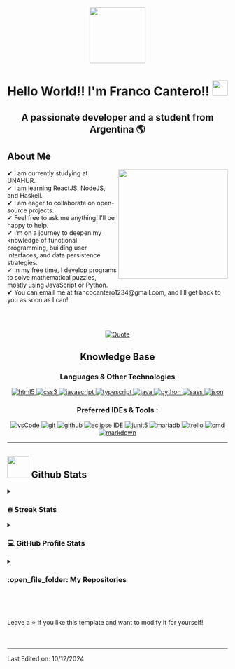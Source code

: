 <div align="center">
 <img style="width:8rem; height:auto" src="https://cdn.dribbble.com/users/1787323/screenshots/10091971/media/d43c019bfeff34be8816481e843ea8c1.png"/>
</div>
<h1 align="center">Hello World!! I'm Franco Cantero!! <img src="https://media.giphy.com/media/hvRJCLFzcasrR4ia7z/giphy.gif" width="35"></h2>
<h2 font-size="20" align="center">A passionate developer and a student from Argentina 🌎</h3>

## About Me
<picture>
 <img align="right" src="https://github.com/7oSkaaa/7oSkaaa/blob/main/Images/Right_Side.gif?raw=true" width = 250px>
</picture>
✔ I am currently studying at UNAHUR.<br>
✔ I am learning ReactJS, NodeJS, and Haskell.<br>
✔ I am eager to collaborate on open-source projects.<br>
✔ Feel free to ask me anything! I’ll be happy to help.<br>
✔ I’m on a journey to deepen my knowledge of functional programming, building user interfaces, and data persistence strategies.<br>
✔ In my free time, I develop programs to solve mathematical puzzles, mostly using JavaScript or Python.<br>
✔ You can email me at francocantero1234@gmail.com, and I’ll get back to you as soon as I can!<br>

<br></br>

<p align = "center">
	<a href="https://github.com/piyushsuthar/github-readme-quotes">
  <img alt = "Quote" src="https://quotes-github-readme.vercel.app/api?type=horizontal&theme=tokyonight&animation=grow_out_in&quoteCategory=programming" />
 </a>
</p>

<h2 align="center">Knowledge Base</h2>

<h3 align="center">Languages & Other Technologies</h3>
<p align="center">
  <a href="https://www.w3schools.com/html/" target="_blank"> 
    <img src="https://img.shields.io/badge/html-E34F26.svg?style=for-the-badge&logo=html5&logoColor=white"
      alt="html5"/> 
  </a>
  <a href="https://www.w3schools.com/css/" target="_blank">
    <img src="https://img.shields.io/badge/css-1572B6.svg?style=for-the-badge&logo=css3&logoColor=white"
      alt="css3"/>
  </a>
  <a href="https://developer.mozilla.org/en-US/docs/Web/JavaScript" target="_blank"> 
    <img src="https://img.shields.io/badge/Javascript-F7DF1E.svg?style=for-the-badge&logo=javascript&logoColor=black"
      alt="javascript"/> 
  </a>
  <a href="https://www.typescriptlang.org/" target="_blank"> 
    <img src="https://img.shields.io/badge/typescript-3178C6.svg?style=for-the-badge&logo=typescript&logoColor=white"
      alt="typescript"/>
  </a>
  <a href="https://www.java.com" target="_blank"> 
    <img src="https://img.shields.io/badge/Java-007396.svg?style=for-the-badge&logo=java&logoColor=white" 
      alt="java"/> 
  </a>
  <a href="https://www.python.org" target="_blank"> 
    <img src="https://img.shields.io/badge/python-3776AB.svg?style=for-the-badge&logo=python&logoColor=white" 
      alt="python"/> 
  </a>
  <a href="https://sass-lang.com/" target="_blank">
    <img src="https://img.shields.io/badge/sass-CC6699.svg?style=for-the-badge&logo=sass&logoColor=white" 
      alt="sass"/> 
  </a>
  <a href="https://www.json.org/" target="_blank">
    <img src="https://img.shields.io/badge/json-000000.svg?style=for-the-badge&logo=json&logoColor=white" 
      alt="json"/> 
  </a>
</p>

<h3 align="center">Preferred IDEs & Tools :</h3>
<p align="center">
 <a href="https://code.visualstudio.com/" target="_blank">
  <img src="https://img.shields.io/badge/vscode-007ACC.svg?style=for-the-badge&logo=visualstudiocode&logoColor=white" alt="vsCode"/>
 </a>
 <a href="https://git-scm.com/" target="_blank">
  <img src="https://img.shields.io/badge/git-F05032.svg?style=for-the-badge&logo=git&logoColor=white" alt="git"/>
 </a>
 <a href="https://github.com/ELanza-48" target="_blank">
  <img src="https://img.shields.io/badge/github-181717.svg?style=for-the-badge&logo=github&logoColor=white" alt="github" />
 </a>
 <a href="https://eclipse.org" target="_blank">
  <img src="https://img.shields.io/badge/eclipse-2C2255.svg?style=for-the-badge&logo=eclipse&logoColor=white" alt="eclipse IDE"/>
 </a>
 <a href="https://junit.org/junit5/" target="_blank">
  <img src="https://img.shields.io/badge/junit-25A162.svg?style=for-the-badge&logo=junit5&logoColor=white" alt="junit5" /> 
 </a>
 <a href="https://mariadb.org/" target="_blank">
  <img src="https://img.shields.io/badge/mariadb-003545.svg?style=for-the-badge&logo=mariadb&logoColor=white" alt="mariadb" />
 </a>
 <a href="https://trello.com/" target="_blank">
  <img src="https://img.shields.io/badge/trello-0079BF.svg?style=for-the-badge&logo=trello&logoColor=white" alt="trello" />
 </a>
 <a href="https://www.microsoft.com/en-us/windows/" target="_blank">
  <img src="https://img.shields.io/badge/command%20line-000000.svg?style=for-the-badge&logo=windows&logoColor=white" alt="cmd" />
 </a>
 <a href="https://www.markdownguide.org/" target="_blank">
  <img src="https://img.shields.io/badge/markdown-000000.svg?style=for-the-badge&logo=markdown&logoColor=white" alt="markdown" />
 </a>
</p>

----

## <picture> <img src = "https://github.com/7oSkaaa/7oSkaaa/blob/main/Images/Statistics.gif?raw=true" width = 50px>  </picture> Github Stats

<details><summary><h3> 🔥 Streak Stats</h3></summary>

----	

<p align="center"><img src="https://github-readme-streak-stats.herokuapp.com/?user=FrancoLCantero&theme=dark" alt="FrancoLCantero" /></p>

</details>
  
<details><summary><h3>💻 GitHub Profile Stats</h3></summary>

----
	
<p align="center">
    <a href="https://github.com/FrancoLCantero/github-readme-stats">
	    <img alt="FrancoLCantero's Github Stats" src="https://github-readme-stats.vercel.app/api?username=FrancoLCantero&show_icons=true&count_private=true&locale=en&theme=dark&layout=compact" height="230px"/></a>
	  <img src="https://github-readme-stats.vercel.app/api/top-langs?username=FrancoLCantero&langs_count=10&show_icons=true&locale=en&theme=dark" alt="FrancoLCantero" height="230px"/>
<br/>

  <b>Note:</b> Top languages is only a metric of the languages my public code consists of and doesn't reflect experience or skill level.
  </p>
</details>
	
<details><summary><h3> :open_file_folder: My Repositories </h3></summary>

----
	
<div>
  <p align="center">
   <a href="https://github.com/FrancoLCantero/FrancoLCantero.github.io">
    <img src="https://github-readme-stats.vercel.app/api/pin/?username=FrancoLCantero&repo=FrancoLCantero.github.io&theme=dark" alt="GitHub Stats" />
   </a>
  </p>
</div>
</details>


</br></br>

<p>Leave a ⭐️ if you like this template and want to modify it for yourself!</p>
<br>
<hr>
<p>Last Edited on: 10/12/2024</p>
